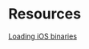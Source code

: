 <!-- TITLE: iOS reversing -->

# Resources
[Loading iOS binaries](http://radare.today/posts/loading-ios-binaries/)